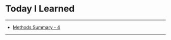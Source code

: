 # Today I Learned

---

- [Methods Summary - 4](https://github.com/VincentGeranium/Swift-Study/tree/master/2019-10-08-Methods-4.playground)

---
